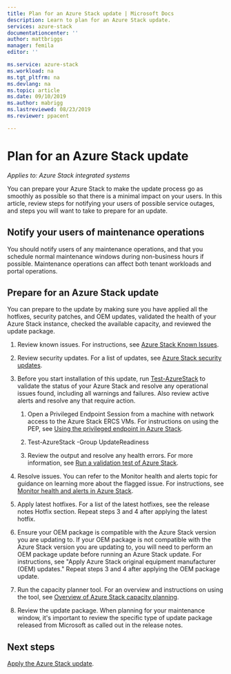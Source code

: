 ```yaml
---
title: Plan for an Azure Stack update | Microsoft Docs
description: Learn to plan for an Azure Stack update.
services: azure-stack
documentationcenter: ''
author: mattbriggs
manager: femila
editor: ''

ms.service: azure-stack
ms.workload: na
ms.tgt_pltfrm: na
ms.devlang: na
ms.topic: article
ms.date: 09/10/2019
ms.author: mabrigg
ms.lastreviewed: 08/23/2019
ms.reviewer: ppacent 

---
```


# Plan for an Azure Stack update

*Applies to: Azure Stack integrated systems*

You can prepare your Azure Stack to make the update process go as smoothly as possible so that there is a minimal impact on your users. In this article, review steps for notifying your users of possible service outages, and steps you will want to take to prepare for an update.

## Notify your users of maintenance operations

You should notify users of any maintenance operations, and that you schedule normal maintenance windows during non-business hours if possible. Maintenance operations can affect both tenant workloads and portal operations.

## Prepare for an Azure Stack update

You can prepare to the update by making sure you have applied all the hotfixes, security patches, and OEM updates, validated the health of your Azure Stack instance, checked the available capacity, and reviewed the update package.

1. Review known issues. For instructions, see [Azure Stack Known Issues](https://docs.microsoft.com/azure-stack/operator/release-notes).

2. Review security updates. For a list of updates, see [Azure Stack security updates](https://docs.microsoft.com/azure-stack/operator/release-notes-security-updates).

3. Before you start installation of this update, run [Test-AzureStack](https://docs.microsoft.com/azure-stack/operator/azure-stack-diagnostic-test) to validate the status of your Azure Stack and resolve any operational issues found, including all warnings and failures. Also review active alerts and resolve any that require action.

    1. Open a Privileged Endpoint Session from a machine with network access to the Azure Stack ERCS VMs. For instructions on using the PEP, see [Using the privileged endpoint in Azure Stack](https://docs.microsoft.com/azure-stack/operator/azure-stack-privileged-endpoint).

    2. Test-AzureStack -Group UpdateReadiness

    3. Review the output and resolve any health errors. For more information, see [Run a validation test of Azure Stack](https://docs.microsoft.com/azure-stack/operator/azure-stack-diagnostic-test).

4. Resolve issues. You can refer to the Monitor health and alerts topic for guidance on learning more about the flagged issue. For instructions, see [Monitor health and alerts in Azure Stack](https://docs.microsoft.com/azure-stack/operator/azure-stack-monitor-health).

5. Apply latest hotfixes. For a list of the latest hotfixes, see the release notes Hotfix section. Repeat steps 3 and 4 after applying the latest hotfix.

6. Ensure your OEM package is compatible with the Azure Stack version you are updating to. If your OEM package is not compatible with the Azure Stack version you are updating to, you will need to perform an OEM package update before running an Azure Stack update. For instructions, see "Apply Azure Stack original equipment manufacturer (OEM) updates." Repeat steps 3 and 4 after applying the OEM package update.

7. Run the capacity planner tool. For an overview and instructions on using the tool, see [Overview of Azure Stack capacity planning](https://docs.microsoft.com/azure-stack/operator/azure-stack-capacity-planning-overview).

8. Review the update package. When planning for your maintenance window, it's important to review the specific type of update package released from Microsoft as called out in the release notes.

## Next steps

[Apply the Azure Stack update](azure-stack-apply-updates.md).
